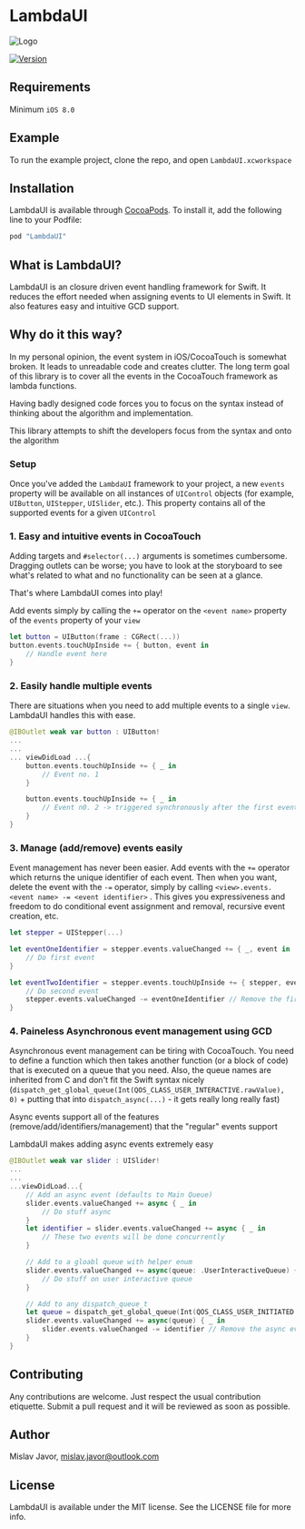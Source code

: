 # LambdaUI


![Logo](http://i.imgur.com/90cVzLB.png)

[![Version](https://img.shields.io/cocoapods/v/LambdaUI.svg?style=flat)](http://cocoapods.org/pods/LambdaUI)

## Requirements

Minimum `iOS 8.0`

## Example

To run the example project, clone the repo, and open `LambdaUI.xcworkspace`

## Installation

LambdaUI is available through [CocoaPods](http://cocoapods.org). To install
it, add the following line to your Podfile:

```ruby
pod "LambdaUI"
```

## What is LambdaUI?

LambdaUI is an closure driven event handling framework for Swift. It reduces the effort needed when assigning events to UI elements in Swift. It also features easy and intuitive GCD support.

## Why do it this way?


In my personal opinion, the event system in iOS/CocoaTouch is somewhat broken. It leads to unreadable code and creates clutter. The long term goal of this library is to cover all the events in the CocoaTouch framework as lambda functions.

Having badly designed code forces you to focus on the syntax instead of thinking about the algorithm and implementation.

This library attempts to shift the developers focus from the syntax and onto the algorithm
### Setup

Once you've added the `LambdaUI` framework to your project, a new `events` property will be available on all instances of `UIControl` objects (for example, `UIButton`, `UIStepper`, `UISlider`, etc.). This property contains all of the supported events for a given `UIControl`

### 1. Easy and intuitive events in CocoaTouch

Adding targets and `#selector(...)` arguments is sometimes cumbersome. Dragging outlets can be worse; you have to look at the storyboard to see what's related to what and no functionality can be seen at a glance.

That's where LambdaUI comes into play!

Add events simply by calling the `+=` operator on the `<event name>` property of the  `events` property of your `view`
```swift
let button = UIButton(frame : CGRect(...))
button.events.touchUpInside += { button, event in
    // Handle event here
}
```

### 2. Easily handle multiple events

There are situations when you need to add multiple events to a single `view`. LambdaUI handles this with ease.


```swift
@IBOutlet weak var button : UIButton!
...
...
... viewDidLoad ...{
    button.events.touchUpInside += { _ in
        // Event no. 1
    }

    button.events.touchUpInside += { _ in
        // Event n0. 2 -> triggered synchronously after the first event is complete
    }
}
```

### 3. Manage (add/remove) events easily
Event management has never been easier. Add events with the `+=` operator which returns the unique identifier of each event. Then when you want, delete the event with the `-=` operator, simply by calling `<view>.events.<event name> -= <event identifier>` . This gives you expressiveness and freedom to do conditional event assignment and removal, recursive event creation, etc.

```swift
let stepper = UIStepper(...)

let eventOneIdentifier = stepper.events.valueChanged += { _, event in
    // Do first event
}

let eventTwoIdentifier = stepper.events.touchUpInside += { stepper, event in
    // Do second event
    stepper.events.valueChanged -= eventOneIdentifier // Remove the first event -> when value changes, it wont be fired again
}
```

### 4. Paineless Asynchronous event management using GCD
Asynchronous event management can be tiring with CocoaTouch. You need to define a function which then takes another function (or a block of code) that is executed on a queue that you need. Also, the queue names are inherited from C and don't fit the Swift syntax nicely (`dispatch_get_global_queue(Int(QOS_CLASS_USER_INTERACTIVE.rawValue), 0)` + putting that into `dispatch_async(...)` - it gets really long really fast)


Async events support all of the features (remove/add/identifiers/management) that the "regular" events support

LambdaUI makes adding async events extremely easy
```swift
@IBOutlet weak var slider : UISlider!
...
...
...viewDidLoad...{
    // Add an async event (defaults to Main Queue)
    slider.events.valueChanged += async { _ in
        // Do stuff async
    }
    let identifier = slider.events.valueChanged += async { _ in
        // These two events will be done concurrently
    }

    // Add to a gloabl queue with helper enum
    slider.events.valueChanged += async(queue: .UserInteractiveQueue) { _ in
        // Do stuff on user interactive queue
    }

    // Add to any dispatch_queue_t
    let queue = dispatch_get_global_queue(Int(QOS_CLASS_USER_INITIATED.rawValue), 0)
    slider.events.valueChanged += async(queue) { _ in
        slider.events.valueChanged -= identifier // Remove the async event normally
    }
}
```

## Contributing
Any contributions are welcome. Just respect the usual contribution etiquette. Submit a pull request and it will be reviewed as soon as possible.

## Author

Mislav Javor, mislav.javor@outlook.com

## License

LambdaUI is available under the MIT license. See the LICENSE file for more info.
